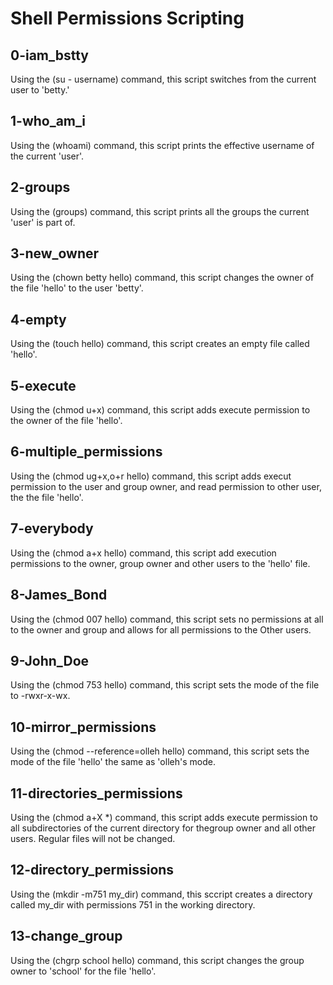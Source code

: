 # Shell Permissions Scripting

## 0-iam_bstty
Using the (su - username) command, this script switches from the current user to 'betty.'

## 1-who_am_i
Using the (whoami) command, this script prints the effective username of the current 'user'.

## 2-groups
Using the (groups) command, this script prints all the groups the current 'user' is part of.

## 3-new_owner
Using the (chown betty hello) command, this script changes the owner of the file 'hello' to the user 'betty'.

## 4-empty
Using the (touch hello) command, this script creates an empty file called 'hello'.

## 5-execute
Using the (chmod u+x) command, this script adds execute permission to the owner of the file 'hello'.

## 6-multiple_permissions
Using the (chmod ug+x,o+r hello) command, this script adds execut permission to the user and group owner, and read permission to other user, the the file 'hello'.

## 7-everybody
Using the (chmod a+x hello) command, this script add execution permissions to the owner, group owner and other users to the 'hello' file.

## 8-James_Bond
Using the (chmod 007 hello) command, this script sets no permissions at all to the owner and group and allows for all permissions to the Other users.

## 9-John_Doe
Using the (chmod 753 hello) command, this script sets the mode of the file to -rwxr-x-wx.

## 10-mirror_permissions
Using the (chmod --reference=olleh hello) command, this script sets the mode of the file 'hello' the same as 'olleh's mode.

## 11-directories_permissions
Using the (chmod a+X *) command, this script adds execute permission to all subdirectories of the current directory for thegroup owner and all other users. Regular files will not be changed.

## 12-directory_permissions
Using the (mkdir -m751 my_dir) command, this sccript creates a directory called my_dir with permissions 751 in the working directory.

## 13-change_group
Using the (chgrp school hello) command, this script changes the group owner to 'school' for the file 'hello'.
